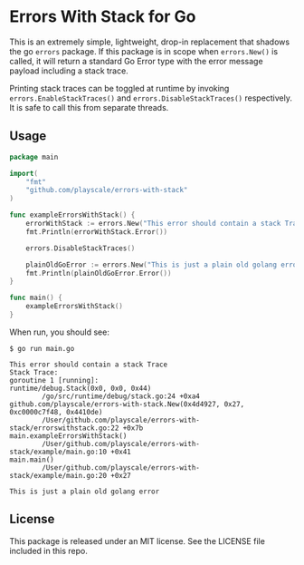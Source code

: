 # Errors With Stack for Go

This is an extremely simple, lightweight, drop-in replacement that
shadows the go `errors` package. If this package is in scope when
`errors.New()` is called, it will return a standard Go Error type
with the error message payload including a stack trace.

Printing stack traces can be toggled at runtime by invoking
`errors.EnableStackTraces()` and `errors.DisableStackTraces()`
respectively. It is safe to call this from separate threads.

## Usage

```go
package main

import(
    "fmt"
    "github.com/playscale/errors-with-stack"
)

func exampleErrorsWithStack() {
    errorWithStack := errors.New("This error should contain a stack Trace")
    fmt.Println(errorWithStack.Error())

    errors.DisableStackTraces()

    plainOldGoError := errors.New("This is just a plain old golang error")
    fmt.Println(plainOldGoError.Error())
}

func main() {
    exampleErrorsWithStack()
}
```

When run, you should see:

```shell
$ go run main.go

This error should contain a stack Trace
Stack Trace:
goroutine 1 [running]:
runtime/debug.Stack(0x0, 0x0, 0x44)
        /go/src/runtime/debug/stack.go:24 +0xa4
github.com/playscale/errors-with-stack.New(0x4d4927, 0x27, 0xc0000c7f48, 0x4410de)
        /User/github.com/playscale/errors-with-stack/errorswithstack.go:22 +0x7b
main.exampleErrorsWithStack()
        /User/github.com/playscale/errors-with-stack/example/main.go:10 +0x41
main.main()
        /User/github.com/playscale/errors-with-stack/example/main.go:20 +0x27

This is just a plain old golang error
```

## License

This package is released under an MIT license. See the LICENSE file
included in this repo.
